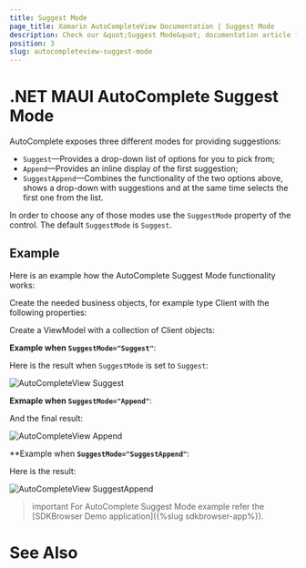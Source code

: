 ```yaml
---
title: Suggest Mode
page_title: Xamarin AutoCompleteView Documentation | Suggest Mode
description: Check our &quot;Suggest Mode&quot; documentation article for Telerik AutoCompleteView for Xamarin control.
position: 3
slug: autocompleteview-suggest-mode
---
```


# .NET MAUI AutoComplete Suggest Mode

AutoComplete exposes three different modes for providing suggestions:

* `Suggest`&mdash;Provides a drop-down list of options for you to pick from;
* `Append`&mdash;Provides an inline display of the first suggestion;
* `SuggestAppend`&mdash;Combines the functionality of the two options above, shows a drop-down with suggestions and at the same time selects the first one from the list. 

In order to choose any of those modes use the `SuggestMode` property of the control. The default `SuggestMode` is `Suggest`. 

## Example

Here is an example how the AutoComplete Suggest Mode functionality works:

Create the needed business objects, for example type Client with the following properties:

<snippet id='autocomplete-client-businessobject'/>

Create a ViewModel with a collection of Client objects:

<snippet id='autocomplete-clients-viewmodel'/>

**Example when `SuggestMode="Suggest"`**:

<snippet id='autocomplete-suggestmode-suggest'/>

Here is the result when `SuggestMode` is set to `Suggest`:

![AutoCompleteView Suggest](images/autocompleteview-suggest-mode-suggest.png "AutoCompleteView Suggest")

**Exmaple when `SuggestMode="Append"`**:

<snippet id='autocomplete-suggestmode-append'/>

And the final result:

![AutoCompleteView Append](images/autocompleteview-suggest-mode-append.png "AutoCompleteView Append")

**Example when **`SuggestMode="SuggestAppend"`**:

<snippet id='autocomplete-suggestmode-suggest-append'/>

Here is the result:

![AutoCompleteView SuggestAppend](images/autocompleteview-suggest-mode-suggestappend.png "AutoCompleteView SuggestAppend")

>important For AutoComplete Suggest Mode example refer the [SDKBrowser Demo application]({%slug sdkbrowser-app%}).

# See Also


